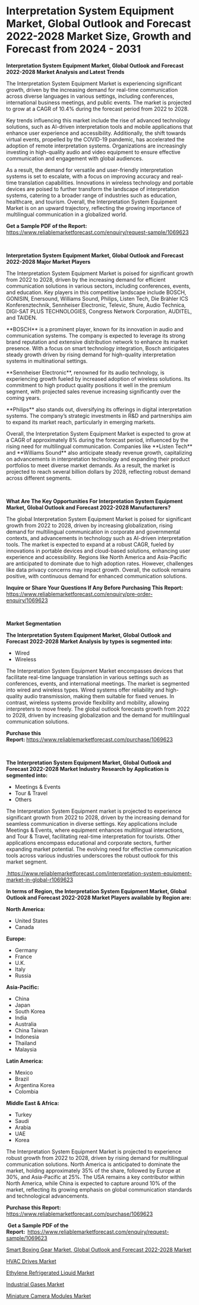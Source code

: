 <p><h1>Interpretation System Equipment Market, Global Outlook and Forecast 2022-2028 Market Size, Growth and Forecast from 2024 - 2031</h1></p><p><strong>Interpretation System Equipment Market, Global Outlook and Forecast 2022-2028 Market Analysis and Latest Trends</strong></p>
<p><p>The Interpretation System Equipment Market is experiencing significant growth, driven by the increasing demand for real-time communication across diverse languages in various settings, including conferences, international business meetings, and public events. The market is projected to grow at a CAGR of 10.4% during the forecast period from 2022 to 2028. </p><p>Key trends influencing this market include the rise of advanced technology solutions, such as AI-driven interpretation tools and mobile applications that enhance user experience and accessibility. Additionally, the shift towards virtual events, propelled by the COVID-19 pandemic, has accelerated the adoption of remote interpretation systems. Organizations are increasingly investing in high-quality audio and video equipment to ensure effective communication and engagement with global audiences.</p><p>As a result, the demand for versatile and user-friendly interpretation systems is set to escalate, with a focus on improving accuracy and real-time translation capabilities. Innovations in wireless technology and portable devices are poised to further transform the landscape of interpretation systems, catering to a broader range of industries such as education, healthcare, and tourism. Overall, the Interpretation System Equipment Market is on an upward trajectory, reflecting the growing importance of multilingual communication in a globalized world.</p></p>
<p><strong>Get a Sample PDF of the Report:&nbsp;</strong> <a href="https://www.reliablemarketforecast.com/enquiry/request-sample/1069623">https://www.reliablemarketforecast.com/enquiry/request-sample/1069623</a></p>
<p>&nbsp;</p>
<p><strong>Interpretation System Equipment Market, Global Outlook and Forecast 2022-2028 Major Market Players</strong></p>
<p><p>The Interpretation System Equipment Market is poised for significant growth from 2022 to 2028, driven by the increasing demand for efficient communication solutions in various sectors, including conferences, events, and education. Key players in this competitive landscape include BOSCH, GONISIN, Enersound, Williams Sound, Philips, Listen Tech, Die Brähler ICS Konferenztechnik, Sennheiser Electronic, Televic, Shure, Audio Technica, DIGI-SAT PLUS TECHNOLOGIES, Congress Network Corporation, AUDITEL, and TAIDEN.</p><p>**BOSCH** is a prominent player, known for its innovation in audio and communication systems. The company is expected to leverage its strong brand reputation and extensive distribution network to enhance its market presence. With a focus on smart technology integration, Bosch anticipates steady growth driven by rising demand for high-quality interpretation systems in multinational settings.</p><p>**Sennheiser Electronic**, renowned for its audio technology, is experiencing growth fueled by increased adoption of wireless solutions. Its commitment to high product quality positions it well in the premium segment, with projected sales revenue increasing significantly over the coming years.</p><p>**Philips** also stands out, diversifying its offerings in digital interpretation systems. The company’s strategic investments in R&D and partnerships aim to expand its market reach, particularly in emerging markets.</p><p>Overall, the Interpretation System Equipment Market is expected to grow at a CAGR of approximately 8% during the forecast period, influenced by the rising need for multilingual communication. Companies like **Listen Tech** and **Williams Sound** also anticipate steady revenue growth, capitalizing on advancements in interpretation technology and expanding their product portfolios to meet diverse market demands. As a result, the market is projected to reach several billion dollars by 2028, reflecting robust demand across different segments.</p></p>
<p>&nbsp;</p>
<p><strong>What Are The Key Opportunities For Interpretation System Equipment Market, Global Outlook and Forecast 2022-2028 Manufacturers?</strong></p>
<p><p>The global Interpretation System Equipment Market is poised for significant growth from 2022 to 2028, driven by increasing globalization, rising demand for multilingual communication in corporate and governmental contexts, and advancements in technology such as AI-driven interpretation tools. The market is expected to expand at a robust CAGR, fueled by innovations in portable devices and cloud-based solutions, enhancing user experience and accessibility. Regions like North America and Asia-Pacific are anticipated to dominate due to high adoption rates. However, challenges like data privacy concerns may impact growth. Overall, the outlook remains positive, with continuous demand for enhanced communication solutions.</p></p>
<p><strong>Inquire or Share Your Questions If Any Before Purchasing This Report:</strong> <a href="https://www.reliablemarketforecast.com/enquiry/pre-order-enquiry/1069623">https://www.reliablemarketforecast.com/enquiry/pre-order-enquiry/1069623</a></p>
<p>&nbsp;</p>
<p><strong>Market Segmentation</strong></p>
<p><strong>The Interpretation System Equipment Market, Global Outlook and Forecast 2022-2028 Market Analysis by types is segmented into:</strong></p>
<p><ul><li>Wired</li><li>Wireless</li></ul></p>
<p><p>The Interpretation System Equipment Market encompasses devices that facilitate real-time language translation in various settings such as conferences, events, and international meetings. The market is segmented into wired and wireless types. Wired systems offer reliability and high-quality audio transmission, making them suitable for fixed venues. In contrast, wireless systems provide flexibility and mobility, allowing interpreters to move freely. The global outlook forecasts growth from 2022 to 2028, driven by increasing globalization and the demand for multilingual communication solutions.</p></p>
<p><strong>Purchase this Report:&nbsp;</strong><a href="https://www.reliablemarketforecast.com/purchase/1069623">https://www.reliablemarketforecast.com/purchase/1069623</a></p>
<p>&nbsp;</p>
<p><strong>The Interpretation System Equipment Market, Global Outlook and Forecast 2022-2028 Market Industry Research by Application is segmented into:</strong></p>
<p><ul><li>Meetings & Events</li><li>Tour & Travel</li><li>Others</li></ul></p>
<p><p>The Interpretation System Equipment market is projected to experience significant growth from 2022 to 2028, driven by the increasing demand for seamless communication in diverse settings. Key applications include Meetings & Events, where equipment enhances multilingual interactions, and Tour & Travel, facilitating real-time interpretation for tourists. Other applications encompass educational and corporate sectors, further expanding market potential. The evolving need for effective communication tools across various industries underscores the robust outlook for this market segment.</p></p>
<p><a href="https://www.reliablemarketforecast.com/interpretation-system-equipment-market-in-global-r1069623">&nbsp;https://www.reliablemarketforecast.com/interpretation-system-equipment-market-in-global-r1069623</a></p>
<p><strong>In terms of Region, the Interpretation System Equipment Market, Global Outlook and Forecast 2022-2028 Market Players available by Region are:</strong></p>
<p>
    <p> <strong> North America: </strong>
        <ul>
            <li>United States</li>
            <li>Canada</li>
        </ul>
        </p> 
    <p> <strong> Europe: </strong>
        <ul>
            <li>Germany</li>
            <li>France</li>
            <li>U.K.</li>
            <li>Italy</li>
            <li>Russia</li>
        </ul>
        </p> 
    <p> <strong> Asia-Pacific: </strong>
        <ul>
            <li>China</li>
            <li>Japan</li>
            <li>South Korea</li>
            <li>India</li>
            <li>Australia</li>
            <li>China Taiwan</li>
            <li>Indonesia</li>
            <li>Thailand</li>
            <li>Malaysia</li>
        </ul>
        </p> 
    <p> <strong> Latin America: </strong>
        <ul>
            <li>Mexico</li>
            <li>Brazil</li>
            <li>Argentina Korea</li>
            <li>Colombia</li>
        </ul>
        </p> 
    <p> <strong> Middle East & Africa: </strong>
        <ul>
            <li>Turkey</li>
            <li>Saudi</li>
            <li>Arabia</li>
            <li>UAE</li>
            <li>Korea</li>
        </ul>
    </p>
    </p>
<p><p>The Interpretation System Equipment Market is projected to experience robust growth from 2022 to 2028, driven by rising demand for multilingual communication solutions. North America is anticipated to dominate the market, holding approximately 35% of the share, followed by Europe at 30%, and Asia-Pacific at 25%. The USA remains a key contributor within North America, while China is expected to capture around 10% of the market, reflecting its growing emphasis on global communication standards and technological advancements.</p></p>
<p><strong>Purchase this Report: </strong><a href="https://www.reliablemarketforecast.com/purchase/1069623">https://www.reliablemarketforecast.com/purchase/1069623</a></p>
<p>&nbsp;<strong>Get a Sample PDF of the Report:&nbsp;&nbsp;</strong><a href="https://www.reliablemarketforecast.com/enquiry/request-sample/1069623">https://www.reliablemarketforecast.com/enquiry/request-sample/1069623</a></p>
<p><strong></strong></p>
<p><p><a href="https://github.com/GroverBarry/Market-Research-Report-List-7/blob/main/smart-boxing-gear-market-global-outlook-and-forecast-2022-2028-market.md">Smart Boxing Gear Market, Global Outlook and Forecast 2022-2028 Market</a></p><p><a href="https://www.linkedin.com/pulse/global-hvac-drives-market-product-type-application-region-kpd4f?trackingId=rAfeYGmwTvGb3mYE3DxuiQ%3D%3D">HVAC Drives Market</a></p><p><a href="https://medium.com/@michelle.vaughan64534/strategic-roadmap-to-success-global-ethylene-refrigerated-liquid-market-analysis-2024-2031-f7c39bf7efa3?postPublishedType=initial">Ethylene Refrigerated Liquid Market</a></p><p><a href="https://www.linkedin.com/pulse/industrial-gases-market-overview-global-trends-future-prospects-jz8ce?trackingId=FwD9pdnaRziyVMeEyr87Mw%3D%3D">Industrial Gases Market</a></p><p><a href="https://medium.com/@maudeefields042024/the-miniature-camera-modules-market-has-experienced-impressive-growth-in-recent-years-expanding-c85fa49dec12">Miniature Camera Modules Market</a></p></p>